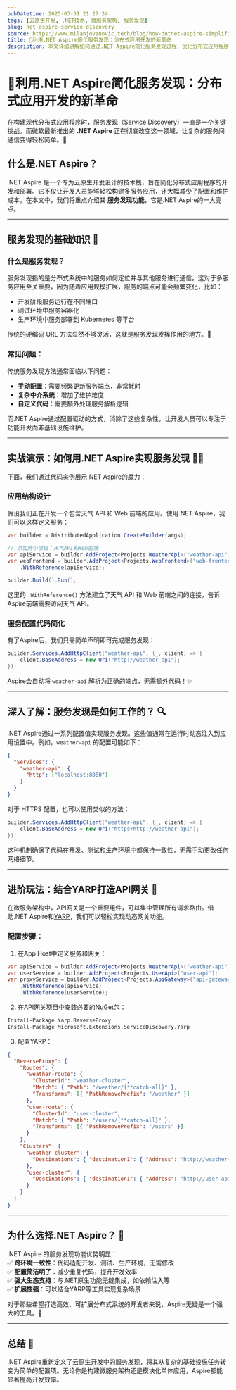 ```yaml
---
pubDatetime: 2025-03-31 21:27:24
tags: [云原生开发, .NET技术, 微服务架构, 服务发现]
slug: net-aspire-service-discovery
source: https://www.milanjovanovic.tech/blog/how-dotnet-aspire-simplifies-service-discovery
title: 🚀利用.NET Aspire简化服务发现：分布式应用开发的新革命
description: 本文详细讲解如何通过.NET Aspire简化服务发现过程，优化分布式应用程序的开发和部署，涵盖代码实例和实际应用场景。
---
```


# 🚀利用.NET Aspire简化服务发现：分布式应用开发的新革命

在构建现代分布式应用程序时，服务发现（Service Discovery）一直是一个关键挑战。而微软最新推出的 **.NET Aspire** 正在彻底改变这一领域，让复杂的服务间通信变得轻松简单。🎉

## 什么是.NET Aspire？

.NET Aspire 是一个专为云原生开发设计的技术栈，旨在简化分布式应用程序的开发和部署。它不仅让开发人员能够轻松构建多服务应用，还大幅减少了配置和维护成本。在本文中，我们将重点介绍其 **服务发现功能**，它是.NET Aspire的一大亮点。

---

## 服务发现的基础知识 🧠

### 什么是服务发现？

服务发现指的是分布式系统中的服务如何定位并与其他服务进行通信。这对于多服务应用至关重要，因为随着应用规模扩展，服务的端点可能会频繁变化，比如：

- 开发阶段服务运行在不同端口
- 测试环境中服务容器化
- 生产环境中服务部署到 Kubernetes 等平台

传统的硬编码 URL 方法显然不够灵活，这就是服务发现发挥作用的地方。🎯

### 常见问题：

传统服务发现方法通常面临以下问题：

- **手动配置**：需要频繁更新服务端点，非常耗时
- **复杂中介系统**：增加了维护难度
- **自定义代码**：需要额外处理服务解析逻辑

而.NET Aspire通过配置驱动的方式，消除了这些复杂性，让开发人员可以专注于功能开发而非基础设施维护。

---

## 实战演示：如何用.NET Aspire实现服务发现 👩‍💻

下面，我们通过代码实例展示.NET Aspire的魔力：

### 应用结构设计

假设我们正在开发一个包含天气 API 和 Web 前端的应用。使用.NET Aspire，我们可以这样定义服务：

```csharp
var builder = DistributedApplication.CreateBuilder(args);

// 添加两个项目：天气API和Web前端
var apiService = builder.AddProject<Projects.WeatherApi>("weather-api");
var webFrontend = builder.AddProject<Projects.WebFrontend>("web-frontend")
    .WithReference(apiService);

builder.Build().Run();
```

这里的 `.WithReference()` 方法建立了天气 API 和 Web 前端之间的连接，告诉Aspire前端需要访问天气 API。

### 服务配置代码简化

有了Aspire后，我们只需简单声明即可完成服务发现：

```csharp
builder.Services.AddHttpClient("weather-api", (_, client) => {
    client.BaseAddress = new Uri("http://weather-api");
});
```

Aspire会自动将 `weather-api` 解析为正确的端点，无需额外代码！✨

---

## 深入了解：服务发现是如何工作的？ 🔍

.NET Aspire通过一系列配置值实现服务发现。这些值通常在运行时动态注入到应用设置中。例如，`weather-api` 的配置可能如下：

```json
{
  "Services": {
    "weather-api": {
      "http": ["localhost:8080"]
    }
  }
}
```

对于 HTTPS 配置，也可以使用类似的方法：

```csharp
builder.Services.AddHttpClient("weather-api", (_, client) => {
    client.BaseAddress = new Uri("https+http://weather-api");
});
```

这种机制确保了代码在开发、测试和生产环境中都保持一致性，无需手动更改任何网络细节。

---

## 进阶玩法：结合YARP打造API网关 🚦

在微服务架构中，API网关是一个重要组件，可以集中管理所有请求路由。借助.NET Aspire和[YARP](https://www.milanjovanovic.tech/blog/implementing-an-api-gateway-for-microservices-with-yarp)，我们可以轻松实现动态网关功能。

### 配置步骤：

1. 在App Host中定义服务和网关：

```csharp
var apiService = builder.AddProject<Projects.WeatherApi>("weather-api");
var userService = builder.AddProject<Projects.UserApi>("user-api");
var proxyService = builder.AddProject<Projects.ApiGateway>("api-gateway")
    .WithReference(apiService)
    .WithReference(userService);
```

2. 在API网关项目中安装必要的NuGet包：

```bash
Install-Package Yarp.ReverseProxy
Install-Package Microsoft.Extensions.ServiceDiscovery.Yarp
```

3. 配置YARP：

```json
{
  "ReverseProxy": {
    "Routes": {
      "weather-route": {
        "ClusterId": "weather-cluster",
        "Match": { "Path": "/weather/{**catch-all}" },
        "Transforms": [{ "PathRemovePrefix": "/weather" }]
      },
      "user-route": {
        "ClusterId": "user-cluster",
        "Match": { "Path": "/users/{**catch-all}" },
        "Transforms": [{ "PathRemovePrefix": "/users" }]
      }
    },
    "Clusters": {
      "weather-cluster": {
        "Destinations": { "destination1": { "Address": "http://weather-api" } }
      },
      "user-cluster": {
        "Destinations": { "destination1": { "Address": "http://user-api" } }
      }
    }
  }
}
```

---

## 为什么选择.NET Aspire？ 🎯

.NET Aspire 的服务发现功能优势明显：  
✅ **跨环境一致性**：代码适配开发、测试、生产环境，无需修改  
✅ **配置简洁明了**：减少重复代码，提升开发效率  
✅ **强大生态支持**：与.NET原生功能无缝集成，如依赖注入等  
✅ **扩展性强**：可以结合YARP等工具实现复杂场景

对于那些希望打造高效、可扩展分布式系统的开发者来说，Aspire无疑是一个强大的工具。👏

---

## 总结 📜

.NET Aspire重新定义了云原生开发中的服务发现，将其从复杂的基础设施任务转变为简单的配置项。无论你是构建微服务架构还是模块化单体应用，Aspire都能显著提高开发效率。
